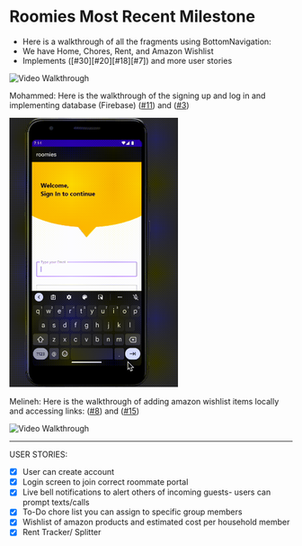 # Roomies Most Recent Milestone
- Here is a walkthrough of all the fragments using BottomNavigation:
- We have Home, Chores, Rent, and Amazon Wishlist
- Implements ([#30][#20][#18][#7]) and more user stories

<img src='https://media.giphy.com/media/tw16Xtm0hzh49x12mi/giphy.gif' title='Demo Walkthrough' width='300px' alt='Video Walkthrough' />

[i30]: https://github.com/codepath-crew/roomies/issues/30
[i20]: https://github.com/codepath-crew/roomies/issues/20
[i18]: https://github.com/codepath-crew/roomies/issues/18
[i7]: https://github.com/codepath-crew/roomies/issues/7


Mohammed: Here is the walkthrough of the signing up and log in and implementing database (Firebase) ([#11][i11]) and ([#3][i3])

<img src='https://github.com/HeartArmy/gifrepo/blob/main/singup%26loginWalkthrough.gif' title='Video Walkthrough' width='300px' alt='Video Walkthrough' />


[i11]: https://github.com/codepath-crew/roomies/issues/11 

[i3]: https://github.com/codepath-crew/roomies/issues/3 


Melineh: Here is the walkthrough of adding amazon wishlist items locally and accessing links: ([#8][i8]) and ([#15][i15])

<img src= 'https://media.giphy.com/media/V5GU8pr48pKrGwBgxS/giphy.gif' title='Video Walkthrough' width='300px' alt='Video Walkthrough' />

[i8]: https://github.com/codepath-crew/roomies/issues/8
[i15]:  https://github.com/codepath-crew/roomies/issues/15

-----

USER STORIES:
- [X] User can create account
- [X] Login screen to join correct roommate portal
- [X] Live bell notifications to alert others of incoming guests- users can prompt texts/calls
- [X] To-Do chore list you can assign to specific group members
- [X] Wishlist of amazon products and estimated cost per household member
- [X] Rent Tracker/ Splitter
